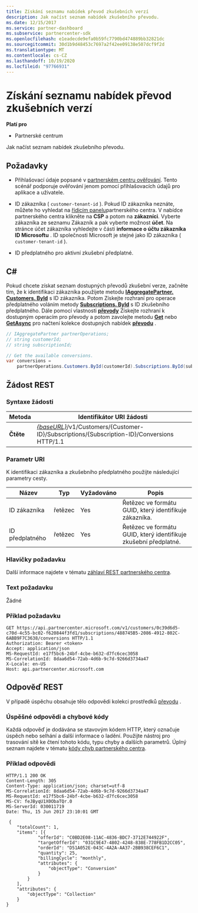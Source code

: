 ```yaml
---
title: Získání seznamu nabídek převod zkušebních verzí
description: Jak načíst seznam nabídek zkušebního převodu.
ms.date: 12/15/2017
ms.service: partner-dashboard
ms.subservice: partnercenter-sdk
ms.openlocfilehash: e1eadecde9efa0b59fc7790bd474889bb32821dc
ms.sourcegitcommit: 30d1b9d48453c7697a2f42ee09138e507dcf9f2d
ms.translationtype: MT
ms.contentlocale: cs-CZ
ms.lasthandoff: 10/19/2020
ms.locfileid: "97766931"
---
```

# <a name="get-a-list-of-trial-conversion-offers"></a>Získání seznamu nabídek převod zkušebních verzí

**Platí pro**

- Partnerské centrum

Jak načíst seznam nabídek zkušebního převodu.

## <a name="prerequisites"></a>Požadavky

- Přihlašovací údaje popsané v [partnerském centru ověřování](partner-center-authentication.md). Tento scénář podporuje ověřování jenom pomocí přihlašovacích údajů pro aplikace a uživatele.

- ID zákazníka ( `customer-tenant-id` ). Pokud ID zákazníka neznáte, můžete ho vyhledat na [řídicím panelu](https://partner.microsoft.com/dashboard)partnerského centra. V nabídce partnerského centra klikněte na **CSP** a potom na **zákazníci**. Vyberte zákazníka ze seznamu Zákazník a pak vyberte možnost **účet**. Na stránce účet zákazníka vyhledejte v části **informace o účtu zákazníka** **ID Microsoftu** . ID společnosti Microsoft je stejné jako ID zákazníka ( `customer-tenant-id` ).

- ID předplatného pro aktivní zkušební předplatné.

## <a name="c"></a>C\#

Pokud chcete získat seznam dostupných převodů zkušební verze, začněte tím, že k identifikaci zákazníka použijete metodu [**IAggregatePartner. Customers. ById**](/dotnet/api/microsoft.store.partnercenter.customers.icustomercollection.byid) s ID zákazníka. Potom Získejte rozhraní pro operace předplatného voláním metody [**Subscriptions. ById**](/dotnet/api/microsoft.store.partnercenter.customerusers.icustomerusercollection.byid) s ID zkušebního předplatného. Dále pomocí vlastnosti [**převody**](/dotnet/api/microsoft.store.partnercenter.subscriptions.isubscription.conversions) Získejte rozhraní k dostupným operacím pro převody a potom zavolejte metodu [**Get**](/dotnet/api/microsoft.store.partnercenter.subscriptions.isubscriptionconversioncollection.get) nebo [**GetAsync**](/dotnet/api/microsoft.store.partnercenter.subscriptions.isubscriptionconversioncollection.getasync) pro načtení kolekce dostupných nabídek [**převodu**](/dotnet/api/microsoft.store.partnercenter.models.subscriptions.conversion) .

``` csharp
// IAggregatePartner partnerOperations;
// string customerId;
// string subscriptionId;

// Get the available conversions.
var conversions =
    partnerOperations.Customers.ById(customerId).Subscriptions.ById(subscriptionId).Conversions.Get();
```

## <a name="rest-request"></a>Žádost REST

### <a name="request-syntax"></a>Syntaxe žádosti

| Metoda  | Identifikátor URI žádosti                                                                                                                 |
|---------|-----------------------------------------------------------------------------------------------------------------------------|
| **Čtěte** | [*{baseURL}*](partner-center-rest-urls.md)/v1/Customers/{Customer-ID}/Subscriptions/{Subscription-ID}/Conversions HTTP/1.1 |

### <a name="uri-parameter"></a>Parametr URI

K identifikaci zákazníka a zkušebního předplatného použijte následující parametry cesty.

| Název            | Typ   | Vyžadováno | Popis                                                     |
|-----------------|--------|----------|-----------------------------------------------------------------|
| ID zákazníka     | řetězec | Yes      | Řetězec ve formátu GUID, který identifikuje zákazníka.           |
| ID předplatného | řetězec | Yes      | Řetězec ve formátu GUID, který identifikuje zkušební předplatné. |

### <a name="request-headers"></a>Hlavičky požadavku

Další informace najdete v tématu [záhlaví REST partnerského centra](headers.md).

### <a name="request-body"></a>Text požadavku

Žádné

### <a name="request-example"></a>Příklad požadavku

```http
GET https://api.partnercenter.microsoft.com/v1/customers/0c39d6d5-c70d-4c55-bc02-f620844f3fd1/subscriptions/488745B5-2086-4912-802C-6ABB9F7C3638/conversions HTTP/1.1
Authorization: Bearer <token>
Accept: application/json
MS-RequestId: e17f5bc6-24bf-4cbe-b632-d7fc6cec3058
MS-CorrelationId: 8daa6d54-72ab-4d6b-9c7d-9266d3734a47
X-Locale: en-US
Host: api.partnercenter.microsoft.com
```

## <a name="rest-response"></a>Odpověď REST

V případě úspěchu obsahuje tělo odpovědi kolekci prostředků [převodu](conversions-resources.md#conversionresult) .

### <a name="response-success-and-error-codes"></a>Úspěšné odpovědi a chybové kódy

Každá odpověď je dodávána se stavovým kódem HTTP, který označuje úspěch nebo selhání a další informace o ladění. Použijte nástroj pro trasování sítě ke čtení tohoto kódu, typu chyby a dalších parametrů. Úplný seznam najdete v tématu [kódy chyb partnerského centra](error-codes.md).

### <a name="response-example"></a>Příklad odpovědi

```http
HTTP/1.1 200 OK
Content-Length: 305
Content-Type: application/json; charset=utf-8
MS-CorrelationId: 8daa6d54-72ab-4d6b-9c7d-9266d3734a47
MS-RequestId: e17f5bc6-24bf-4cbe-b632-d7fc6cec3058
MS-CV: feJByqU1X0ObaTQr.0
MS-ServerId: 030011719
Date: Thu, 15 Jun 2017 23:10:01 GMT

 {
    "totalCount": 1,
    "items": [{
            "offerId": "C0BD2E08-11AC-4836-BDC7-3712E744922F",
            "targetOfferId": "031C9E47-4802-4248-838E-778FB1D2CC05",
            "orderId": "D51A052E-043C-4A2A-AA37-2BB938CEF6C1",
            "quantity": 25,
            "billingCycle": "monthly",
            "attributes": {
                "objectType": "Conversion"
            }
        }
    ],
    "attributes": {
        "objectType": "Collection"
    }
}
```
